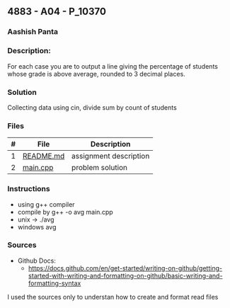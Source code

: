 ## 4883 - A04 - P_10370
### Aashish Panta
### Description:
For each case you are to output a line giving the percentage of students whose grade is above average,
rounded to 3 decimal places.

### Solution
Collecting data using cin, divide sum by count of students

### Files

|   #   | File                       | Description                                                |
| :---: | -------------------------- | ---------------------------------------------------------- |
|   1   | [README.md](./README.md)   | assignment description                                     |
|   2   | [main.cpp](./main.cpp)     | problem solution                                           |



### Instructions

- using g++ compiler
- compile by g++ -o avg main.cpp
- unix -> ./avg
- windows avg

### Sources

- Github Docs:
  - https://docs.github.com/en/get-started/writing-on-github/getting-started-with-writing-and-formatting-on-github/basic-writing-and-formatting-syntax


I used the sources only to understan how to create and format read files 


